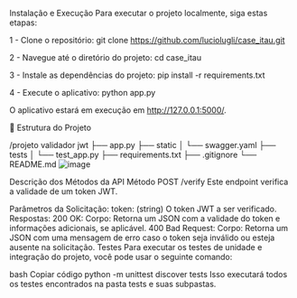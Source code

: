 Instalação e Execução
Para executar o projeto localmente, siga estas etapas:

1 - Clone o repositório:
git clone https://github.com/luciolugli/case_itau.git

2 - Navegue até o diretório do projeto:
cd case_itau

3 - Instale as dependências do projeto:
pip install -r requirements.txt

4 - Execute o aplicativo:
python app.py

O aplicativo estará em execução em http://127.0.0.1:5000/.

🏢 Estrutura do Projeto

/projeto validador jwt
├── app.py
├── static
│   └── swagger.yaml
├── tests
│   └── test_app.py
├── requirements.txt
├── .gitignore
└── README.md
![image](https://github.com/luciolugli/case_itau/assets/170758476/deaec927-9b9d-45fc-aeb4-d8c0ff34fe8f)


Descrição dos Métodos da API
Método POST /verify
Este endpoint verifica a validade de um token JWT.

Parâmetros da Solicitação:
token: (string) O token JWT a ser verificado.
Respostas:
200 OK:
Corpo: Retorna um JSON com a validade do token e informações adicionais, se aplicável.
400 Bad Request:
Corpo: Retorna um JSON com uma mensagem de erro caso o token seja inválido ou esteja ausente na solicitação.
Testes
Para executar os testes de unidade e integração do projeto, você pode usar o seguinte comando:

bash
Copiar código
python -m unittest discover tests
Isso executará todos os testes encontrados na pasta tests e suas subpastas.
